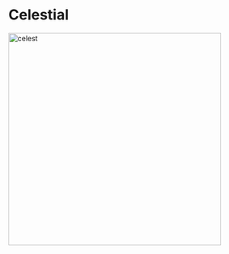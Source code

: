 # Celestial

<img width="420" alt="celest" src="https://github.com/estkz/Celestial/assets/128476710/baf233c0-3762-4089-bac8-e660b51d84fe">
